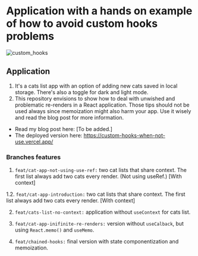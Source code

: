 # Application with a hands on example of how to avoid custom hooks problems

![custom_hooks](https://github.com/user-attachments/assets/a45d9398-f296-4c53-8508-f32a6cf35f3e)



## Application

1. It's a cats list app with an option of adding new cats saved in local storage. There's also a toggle for dark and light mode.
2. This repository envisions to show how to deal with unwished and problematic re-renders in a React application. Those tips should not be used always since memoization might also harm your app. Use it wisely and read the blog post for more information.

- Read my blog post here: [To be added.]
- The deployed version here: https://custom-hooks-when-not-use.vercel.app/

### Branches features

1.  `feat/cat-app-not-using-use-ref:` two cat lists that share context. The first list always add two cats every render. (Not using useRef.) [With context]

1.2.  `feat/cat-app-introduction:` two cat lists that share context. The first list always add two cats every render. [With context]

2.  `feat/cats-list-no-context:` application without `useContext` for cats list.

3.  `feat/cat-app-inifinite-re-renders:` version without `useCalback`, but using `React.memo()` and `useMemo`.

4.  `feat/chained-hooks:` final version with state componentization and memoization.

